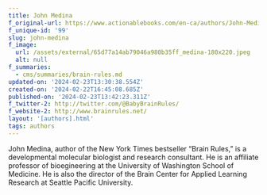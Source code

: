 ```yaml
---
title: John Medina
f_original-url: https://www.actionablebooks.com/en-ca/authors/John-Medina/
f_unique-id: '99'
slug: john-medina
f_image:
  url: /assets/external/65d77a14ab79046a980b35ff_medina-180x220.jpeg
  alt: null
f_summaries:
  - cms/summaries/brain-rules.md
updated-on: '2024-02-23T13:30:38.554Z'
created-on: '2024-02-22T16:45:08.685Z'
published-on: '2024-02-23T13:42:23.311Z'
f_twitter-2: http://twitter.com/@BabyBrainRules/
f_website-2: http://www.brainrules.net/
layout: '[authors].html'
tags: authors
---
```


John Medina, author of the New York Times bestseller “Brain Rules,” is a developmental molecular biologist and research consultant. He is an affiliate professor of bioegineering at the University of Washington School of Medicine. He is also the director of the Brain Center for Applied Learning Research at Seattle Pacific University.
